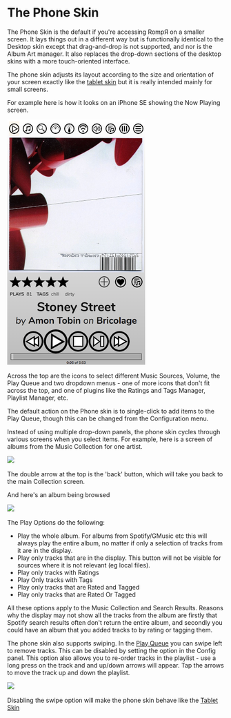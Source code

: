 # The Phone Skin

The Phone Skin is the default if you're accessing RompЯ on a smaller screen. It lays things out in a different way but is functionally identical to the Desktop skin except that drag-and-drop is not supported, and nor is the Album Art manager. It also replaces the drop-down sections of the desktop skins with a more touch-oriented interface.

The phone skin adjusts its layout according to the size and orientation of your screen exactly like the [tablet skin](/RompR/Tablet-Skin) but it is really intended mainly for small screens.

For example here is how it looks on an iPhone SE showing the Now Playing screen.

![](images/iphone5-portrait.png)

Across the top are the icons to select different Music Sources, Volume, the Play Queue and two dropdown menus - one of more icons that don't fit across the top, and one of plugins like the Ratings and Tags Manager, Playlist Manager, etc.

The default action on the Phone skin is to single-click to add items to the Play Queue, though this can be changed from the Configuration menu.

Instead of using multiple drop-down panels, the phone skin cycles through various screens when you select items. For example, here is a screen of albums from the Music Collection for one artist.

![](images/iphone5-albums.png)

The double arrow at the top is the 'back' button, which will take you back to the main Collection screen.

And here's an album being browsed

![](images/phone-album.png)

The Play Options do the following:

* Play the whole album. For albums from Spotify/GMusic etc this will always play the entire album, no matter if only a selection of tracks from it are in the display.
* Play only tracks that are in the display. This button will not be visible for sources where it is not relevant (eg local files).
* Play only tracks with Ratings
* Play Only tracks with Tags
* Play only tracks that are Rated and Tagged
* Play only tracks that are Rated Or Tagged

All these options apply to the Music Collection and Search Results. Reasons why the display may not show all the tracks from the album are firstly that Spotify search results often don't return the entire album, and secondly you could have an album that you added tracks to by rating or tagging them.

The phone skin also supports swiping. In the [Play Queue](/RompR/The-Playlist) you can swipe left to remove tracks. This can be disabled by setting the option in the Config panel. This option also allows you to re-order tracks in the playlist - use a long press on the track and and up/down arrows will appear. Tap the arrows to move the track up and down the playlist.

![](images/iphonemove1.png)

Disabling the swipe option will make the phone skin behave like the [Tablet Skin](/RompR/Tablet-Skin)
